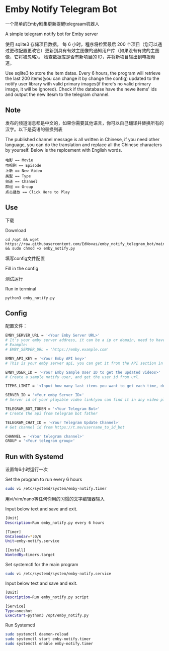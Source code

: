# Emby Notify Telegram Bot

一个简单的Emby剧集更新提醒telegraam机器人

A simple telegram notify bot for Emby server

使用 sqlite3 存储项目数据。 每 6 小时，程序将检索最后 200 个项目（您可以通过更改配置更改它）更新到具有有效主图像的通知用户库（如果没有有效的主图像，它将被忽略）。 检查数据库是否有新项目的 ID，并将新项目输出到电报频道。

Use sqlite3 to store the item datas. Every 6 hours, the program will retrieve the last 200 items(you can change it by change the config) updated to the notify user library with valid primary images(if there's no valid primary image, it will be ignored). Check if the database have the newe items' ids and output the new itesm to the telegram channel.

## Note

发布的频道消息都是中文的，如果你需要其他语言，你可以自己翻译并替换所有的汉字。以下是英语的替换列表

The published channel message is all written in Chinese, if you need other language, you can do the translation and replace all the Chinese characters by yourself. Below is the replcement with English words.

```
电影 == Movie
电视剧 == Episode
上新 == New Video
类型 == Type
频道 == Channel
群组 == Group
点击播放 == Click Here to Play
```

## Use

下载

Download


```
cd /opt && wget https://raw.githubusercontent.com/EdNovas/emby_notify_telegram_bot/main/emby_notify.py && sudo chmod +x emby_notify.py
```

填写config文件配置

Fill in the config

测试运行

Run in terminal

```
python3 emby_notify.py
```

## Config

配置文件：

```bash
EMBY_SERVER_URL = '<Your Emby Server URL>'
# It's your emby server address, it can be a ip or domain, need to have http:// or https:// at the front
# Example: 
# EMBY_SERVER_URL = 'https://emby.example.com'

EMBY_API_KEY = '<Your Emby API key>'
# This is your emby server api, you can get it from the API section in your emby server admin panel.

EMBY_USER_ID = '<Your Emby Sample User ID to get the updated videos>'
# Create a sample notify user, and get the user id from url.

ITEMS_LIMIT = '<Input how many last items you want to get each time, default is 200>'

SERVER_ID = '<Your emby Server ID>'
# Server id of your playable video link(you can find it in any video play page url)

TELEGRAM_BOT_TOKEN = '<Your Telegram Bot>'
# Create the api from telegram bot father

TELEGRAM_CHAT_ID = '<Your Telegram Update Channel>'
# Get channel id from https://t.me/username_to_id_bot

CHANNEL = '<Your telegram channel>'
GROUP = '<Your telegram group>'
```

## Run with Systemd

设置每6小时运行一次

Set the program to run every 6 hours

```bash
sudo vi /etc/systemd/system/emby-notify.timer
```

用vi/vim/nano等任何你用的习惯的文字编辑器输入

Input below text and save and exit.

```bash
[Unit]
Description=Run emby_notify.py every 6 hours

[Timer]
OnCalendar=*:0/6
Unit=emby-notify.service

[Install]
WantedBy=timers.target
```

Set systemctl for the main program

```bash
sudo vi /etc/systemd/system/emby-notify.service
```

Input below text and save and exit.

```bash
[Unit]
Description=Run emby_notify.py script

[Service]
Type=oneshot
ExecStart=python3 /opt/emby_notify.py
```

Run Systemctl

```bash
sudo systemctl daemon-reload
sudo systemctl start emby-notify.timer
sudo systemctl enable emby-notify.timer
```
